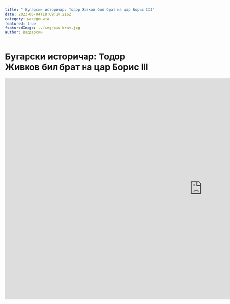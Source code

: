 ```yaml
---
title: " Бугарски историчар: Тодор Живков бил брат на цар Борис III"
date: 2023-06-04T18:09:14.216Z
category: македонија
featured: true
featuredImage: ../img/sin-brat.jpg
author: Вардарски
---
```

<!--StartFragment-->

# Бугарски историчар: Тодор Живков бил брат на цар Борис III

<iframe width="1280" height="720" src="https://www.youtube.com/embed/jhEuAbYo-Xs" title="Операция История: Тодор Живков бил брат на цар Борис III - конспирация или истина?" frameborder="0" allow="accelerometer; autoplay; clipboard-write; encrypted-media; gyroscope; picture-in-picture; web-share" allowfullscreen></iframe>

<!--EndFragment-->
